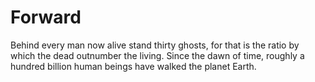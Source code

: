 # Forward

Behind every man now alive stand thirty ghosts, for that is the ratio by which the dead outnumber the living. Since the dawn of time, roughly a hundred billion human beings have walked the planet Earth.

